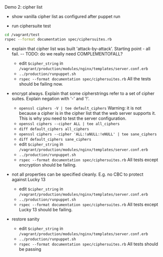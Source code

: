 Demo 2: cipher list

- show vanilla cipher list as configured after puppet run

- run ciphersuite test

```bash
cd /vagrant/test
rspec --format documentation spec/ciphersuites.rb
```

- explain that cipher list was built 'attack-by-attack'. Starting point - all fail. -- TODO: do we really need COMPLEMENTOFALL?
    + edit `$cipher_string` in `/vagrant/production/modules/nginx/templates/server.conf.erb`
    + `../production/runpuppet.sh`
    + `rspec --format documentation spec/ciphersuites.rb`
    All the tests should be failing now.
 
- encrypt always. Explain that some cipherstrings refer to a set of cipher suites. Explain negation with '-' and '!'.
    + `openssl ciphers -V | tee default_ciphers`
	Warning: it is not because a cipher is in the cipher list that the web server supports it.
	This is why you need to test the server configuration.
    + `openssl ciphers --cipher ALL | tee all_ciphers`
    + `diff default_ciphers all_ciphers`
    + `openssl ciphers --cipher 'ALL:!aNULL:!eNULL' | tee sane_ciphers`
    + `diff default_ciphers sane_ciphers`
    + edit `$cipher_string` in `/vagrant/production/modules/nginx/templates/server.conf.erb`
    + `../production/runpuppet.sh`
    + `rspec --format documentation spec/ciphersuites.rb`
    All tests except encryption should be failing.

- not all properties can be specified cleanly. E.g. no CBC to protect against Lucky 13
   + edit `$cipher_string` in `/vagrant/production/modules/nginx/templates/server.conf.erb`
   + `../production/runpuppet.sh`
   + `rspec --format documentation spec/ciphersuites.rb`
   All tests except Lucky 13 should be failing.

- restore sanity
   + edit `$cipher_string` in `/vagrant/production/modules/nginx/templates/server.conf.erb`
   + `../production/runpuppet.sh`
   + `rspec --format documentation spec/ciphersuites.rb`
   All tests should be passing
